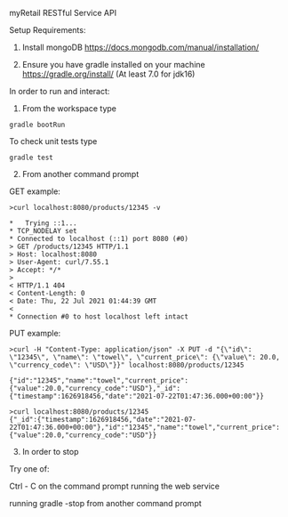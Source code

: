 myRetail RESTful Service API

Setup Requirements:

1. Install mongoDB https://docs.mongodb.com/manual/installation/

2. Ensure you have gradle installed on your machine https://gradle.org/install/ (At least 7.0 for jdk16)

In order to run and interact:

1. From the workspace type
```
gradle bootRun
```

To check unit tests type
```
gradle test
```

2. From another command prompt

GET example:
```
>curl localhost:8080/products/12345 -v

*   Trying ::1...
* TCP_NODELAY set
* Connected to localhost (::1) port 8080 (#0)
> GET /products/12345 HTTP/1.1
> Host: localhost:8080
> User-Agent: curl/7.55.1
> Accept: */*
>
< HTTP/1.1 404
< Content-Length: 0
< Date: Thu, 22 Jul 2021 01:44:39 GMT
<
* Connection #0 to host localhost left intact
```

PUT example:
```
>curl -H "Content-Type: application/json" -X PUT -d "{\"id\": \"12345\", \"name\": \"towel\", \"current_price\": {\"value\": 20.0, \"currency_code\": \"USD\"}}" localhost:8080/products/12345

{"id":"12345","name":"towel","current_price":{"value":20.0,"currency_code":"USD"},"_id":{"timestamp":1626918456,"date":"2021-07-22T01:47:36.000+00:00"}}

>curl localhost:8080/products/12345
{"_id":{"timestamp":1626918456,"date":"2021-07-22T01:47:36.000+00:00"},"id":"12345","name":"towel","current_price":{"value":20.0,"currency_code":"USD"}}
```

3. In order to stop

Try one of:

Ctrl - C on the command prompt running the web service

running gradle -stop from another command prompt

